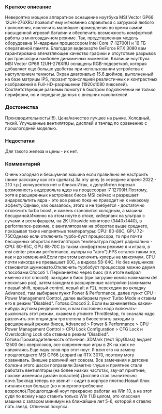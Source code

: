 ### **Краткое описание**
Невероятно мощное аппаратное оснащение ноутбука MSI Vector GP66 12UH-276XRU позволит ему мгновенно справиться с загрузкой любого приложения, исключить малейшие промедления во время самой насыщенной игровой баталии и обеспечить возможность комфортной работы в многозадачном режиме. Так, представленная модель оборудована 14-ядерным процессором Intel Core i7-12700H и 16 ГБ оперативной памяти.  Благодаря видеокарте GeForce RTX 3080 вам гарантировано впечатляющее качество графики и отсутствие разрывов при трансляции наиболее динамичных моментов. Клавиши ноутбука MSI Vector GP66 12UH-276XRU оснащены RGB-подсветкой, которая добавляет еще больше удобства при использовании устройства с наступлением темноты. Экран диагональю 15.6 дюймов, выполненный на базе матрицы IPS, поразит трансляцией реалистичных и контрастных изображений в Full-HD-разрешении (1920x1080 пикселей). Соответствующие разъемы помогут в быстром подключении не только периферии, но и передаче данных с внешних накопителей.

### **Достоинства**
Производительность(!!!). Цена/качество лучшее на рынке. Холодный, тихий. Улучшенные вентиляторы, дисплей и тачпад по сравнению с прошлогодней моделью.

### **Недостатки**
Для такого железа и цены - их нет.

### **Комментарий**
Очень холодная и бесшумная машина если правильно ее настроить (ниже расскажу как это сделать).За эту цену (в середине апреля 2022 - 210 т.р.) конкурентов нет и близко.Итак, к делу:Интел порезал возможность андервольта ядер на процессорах i7 12700H.Поэтому, хотя в расширенных настройках биоса MSI сейчас и разрешает андервольтить ядра - это все равно пока не приводит ни к никакому эффекту.Однако, как оказалось, этого и не требуется - достаточно отключить turbo boost, и камень становится холодным, а машина бесшумной.Именно на этом ноуте в стоке, киберпанк на ультрах с лучами и всем фаршем, на 2K Ultrawide мониторе (3440x1440), в performance-режиме, с вентиляторами на оборотах выше среднего, показывал такие неприятные температуры: CPU: 80-86C, GPU 72-75CОднако если отключить турбо-буст процессора, то при почти бесшумных оборотах вентиляторов температура падает радикально - CPU: 60-65C, GPU 68-70C (в таком комфортном режиме я и играю, в msi center режим performance, кулеры на "авто").FPS остался таким же, как и до изменений.Если при этом включить кулеры на максимум, CPU почти никогда не превышает 60С, а видюха 58-64C. Но без наушников становится шумновато.Отключить турбобуст процессора можно двумя способами:Способ 1. Перманентно через биос (я в итоге выбрал именно этот способ): заходим в биос (при загрузке компа нажимаем del несколько раз), затем заходим в расширенные настройки (зажимаем правый shift, правый control, левый alt и F2), переходим во вкладку Advanced, там выбираем пункт Power & Performance, далее пункт CPU - Power Management Control, далее выбираем пункт Turbo Mode и ставим его в режим "Disabled". Готово.Способ 2. Если вы занимаетесь каким-нибудь жутким рендерингом, и вам постоянно надо включать-выключать этот режим, скажем в утилите Throttlestop, то сначала надо разлочить эти опции для тротлстопа в биосе:опять заходим в расширенный режим биоса, Advanced > Power & Performance > CPU - Power Management Control > CPU Lock Configuration > CFG Lock и Overclocking Lock оба ставим в режим “Disabled". Готово.Производительность отличная: 3DMark (тест SpyGlass) выдает 12500 без оверклоков, все современные игры в 2K на хаях не напрягаясь.Еще пару слов про этот ноут. Я взял его на замену прошлогоднего MSI GP66 Leopard на RTX 3070, поэтому могу сравнивать. Внешне различий нет совсем. Все замечания и детские болезни этого шасси поправили:Заметно глуше и приятнее стали работать вентиляторы (на более низких частотах, звучат приятнее, похоже изменили дизайн лопастей).Дисплей стал значительно ярче.Трекпад теперь не звенит - сидит в корпусе плотно.Новый блок питания стал больше (но и энергопотребление возросло).Прошлогодний ноут прекрасно работал на Win 10, а на этот судя по всему надо ставить только Win 11.В целом, это классная машина с запасом минимум на ближайшие лет 5-6, которой я ставлю пять звезд. Отличная покупка.
